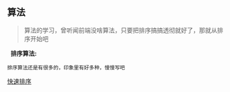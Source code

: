 ## 算法

> 算法的学习，曾听闻前端没啥算法，只要把排序搞搞透彻就好了，那就从排序开始吧

&nbsp;&nbsp;**排序算法:**

```
排序算法还是有很多的，印象里有好多种，慢慢写吧
```

[快速排序](./sort/quicksort.md)

